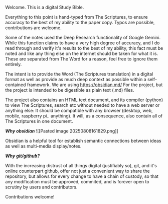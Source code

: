 Welcome. This is a digital Study Bible. 

Everything to this point is hand-typed from The Scriptures, to ensure accuracy to the best of my ability to the paper copy. Typos are possible, contributions are welcome.

Some of the notes used the Deep Research functionality of Google Gemini. While this function claims to have a very high degree of accuracy, and I do read through and verify it's results to the best of my ability, this fact must be noted and like any thing else on the internet should be taken for what it is. These are separated from The Word for a reason, feel free to ignore them entirely.

The intent is to provide the Word (The Scriptures translation) in a digital format as well as provide as much deep context as possible within a self-contained framework. We are using https://obsidian.md/ For the project, but the project is intended to be digestible as plain text (.md) files.

The project also contains an HTML text document, and its compiler (python) to view The Scriptures, search etc without needed to have a web server or anything else: It should be compatible with any browser (desktop, web, mobile, raspberry pi.. anything). It will, as a consequence, also contain all of The Scriptures in one document.

***Why obsidian***
![[Pasted image 20250808161829.png]]




Obsidian is a helpful tool for establish semantic connections between ideas as well as multi-media display/notes.

***Why git/github?***






With the increasing distrust of all things digital (justifiably so), git, and it's online counterpart github, offer not just a convenient way to share the repository, but allows for every change to have a chain of custody, so that any modification must be approved, commited, and is forever open to scrutiny by users and contributors.

Contributions welcome!